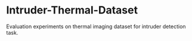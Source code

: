 # Intruder-Thermal-Dataset
Evaluation experiments on thermal imaging dataset for intruder detection task. 

